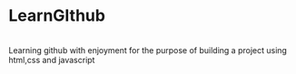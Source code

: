 # LearnGIthub
<br>
Learning github with enjoyment for the purpose of building a project using html,css and javascript

